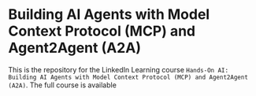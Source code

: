 # Building AI Agents with Model Context Protocol (MCP) and Agent2Agent (A2A)
This is the repository for the LinkedIn Learning course `Hands-On AI: Building AI Agents with Model Context Protocol (MCP) and Agent2Agent (A2A)`. The full course is available 


